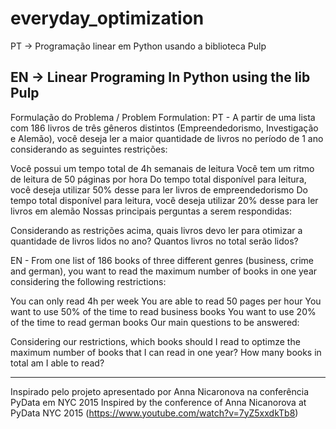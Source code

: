 # everyday_optimization

PT -> Programação linear em Python usando a biblioteca Pulp 

EN -> Linear Programing In Python using the lib Pulp
-------------------------------------------------------------------------------------------
Formulação do Problema / Problem Formulation:
PT - A partir de uma lista com 186 livros de três gêneros distintos (Empreendedorismo, Investigação e Alemão), você deseja ler a maior quantidade de livros no período de 1 ano considerando as seguintes restrições:

Você possui um tempo total de 4h semanais de leitura
Você tem um ritmo de leitura de 50 páginas por hora
Do tempo total disponível para leitura, você deseja utilizar 50% desse para ler livros de empreendedorismo
Do tempo total disponível para leitura, você deseja utilizar 20% desse para ler livros em alemão
Nossas principais perguntas a serem respondidas:

Considerando as restrições acima, quais livros devo ler para otimizar a quantidade de livros lidos no ano? Quantos livros no total serão lidos?


EN - From one list of 186 books of three different genres (business, crime and german), you want to read the maximum number of books in one year considering the following restrictions:

You can only read 4h per week
You are able to read 50 pages per hour
You want to use 50% of the time to read business books
You want to use 20% of the time to read german books
Our main questions to be answered:

Considering our restrictions, which books should I read to optimze the maximum number of books that I can read in one year? How many books in total am I able to read?


----------------------------------------------------------------------------------
Inspirado pelo projeto apresentado por Anna Nicaronova na conferência PyData em NYC 2015 
Inspired by the conference of Anna Nicanorova at PyData NYC 2015 (https://www.youtube.com/watch?v=7yZ5xxdkTb8)
